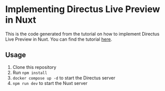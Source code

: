# Implementing Directus Live Preview in Nuxt

This is the code generated from the tutorial on how to implement Directus Live Preview in Nuxt. You can find the tutorial [here](https://directus.io/docs/guides/live-preview.html).

## Usage

1. Clone this repository
2. Run `npm install`
3. `docker compose up -d` to start the Directus server
4. `npm run dev` to start the Nuxt server

